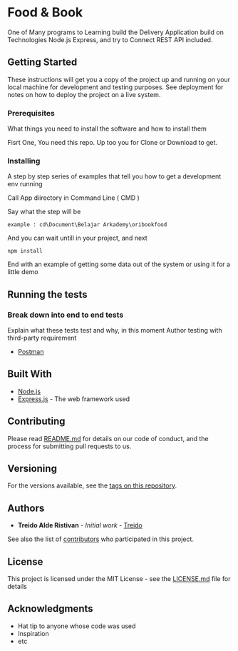 # Food & Book

One of Many programs to Learning build the Delivery Application build on Technologies Node.js Express, and try to Connect REST API included.

## Getting Started

These instructions will get you a copy of the project up and running on your local machine for development and testing purposes. See deployment for notes on how to deploy the project on a live system.

### Prerequisites

What things you need to install the software and how to install them

Fisrt One, You need this repo. Up too you for Clone or Download to get.



### Installing

A step by step series of examples that tell you how to get a development env running

Call App diirectory in Command Line ( CMD )

Say what the step will be

```
example : cd\Document\Belajar Arkademy\oribookfood
```

And you can wait untill in your project, and next

```
npm install

```





End with an example of getting some data out of the system or using it for a little demo

## Running the tests



### Break down into end to end tests

Explain what these tests test and why, in this moment Author testing with third-party requirement 
* [Postman](https://www.postman.com/downloads/)


## Built With

* [Node.js](https://nodejs.org/en/) 
* [Express.js](https://expressjs.com/) - The web framework used


## Contributing

Please read [README.md](https://github.com/treidoristivan/bookfood.git) for details on our code of conduct, and the process for submitting pull requests to us.

## Versioning
 For the versions available, see the [tags on this repository](https://github.com/your/project/tags). 

## Authors

* **Treido Alde Ristivan** - *Initial work* - [Treido](https://github.com/treidoristivan)

See also the list of [contributors](https://github.com/your/project/contributors) who participated in this project.

## License

This project is licensed under the MIT License - see the [LICENSE.md](LICENSE.md) file for details

## Acknowledgments

* Hat tip to anyone whose code was used
* Inspiration
* etc


